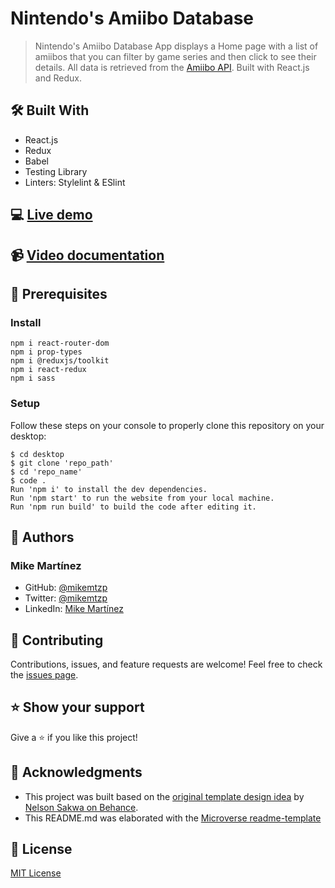 # Nintendo's Amiibo Database
> Nintendo's Amiibo Database App displays a Home page with a list of amiibos that you can filter by game series and then click to see their details.  All data is retrieved from the [Amiibo API](https://amiiboapi.com/). Built with React.js and Redux.

## 🛠️ Built With

- React.js
- Redux
- Babel
- Testing Library
- Linters: Stylelint & ESlint

## 💻 [Live demo](https://amiibo-database.netlify.app/)

## 📹 [Video documentation](https://www.loom.com/share/c0a74ee73b0f428f8bda556d27fa4cbc)

## 🧮 Prerequisites

### Install
```
npm i react-router-dom
npm i prop-types
npm i @reduxjs/toolkit
npm i react-redux
npm i sass
```

### Setup

Follow these steps on your console to properly clone this repository on your desktop:

```
$ cd desktop
$ git clone 'repo_path'
$ cd 'repo_name'
$ code . 
Run 'npm i' to install the dev dependencies.
Run 'npm start' to run the website from your local machine.
Run 'npm run build' to build the code after editing it.
```

## 👤 Authors

### Mike Martínez

- GitHub: [@mikemtzp](https://github.com/mikemtzp)
- Twitter: [@mikemtzp](https://twitter.com/mikemtzp)
- LinkedIn: [Mike Martínez](https://www.linkedin.com/in/mike-mart%C3%ADnez/)

## 🤝 Contributing

Contributions, issues, and feature requests are welcome!
Feel free to check the [issues page](https://github.com/mikemtzp/Nintendo-Amiibo-Database/issues).

## ⭐️ Show your support

Give a ⭐️ if you like this project!

## 🥇 Acknowledgments

- This project was built based on the [original template design idea](https://www.behance.net/gallery/31579789/Ballhead-App-(Free-PSDs)) by [Nelson Sakwa on Behance](https://www.behance.net/sakwadesignstudio).
- This README.md was elaborated with the [Microverse readme-template](https://github.com/microverseinc/readme-template)

## 📝 License

[MIT License](https://github.com/mikemtzp/Nintendo-Amiibo-Database/blob/dev/LICENSE)
